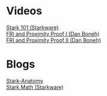 # Videos
<a href="https://www.youtube.com/playlist?list=PLcIyXLwiPilWoXrDbmwHPxaH8Gxk5I_fG">Stark 101 (Starkware)</a><br>
<a href="https://www.youtube.com/watch?v=MBDBrEr2XQg">FRI and Proximity Proof I (Dan Boneh)</a> <br>
<a href="https://www.youtube.com/watch?v=CWbx_rnj7LI">FRI and Proximity Proof II (Dan Boneh)</a>

# Blogs
<a href="https://aszepieniec.github.io/stark-anatomy">Stark-Anatomy</a><br>
<a href="https://medium.com/starkware/stark-math-the-journey-begins-51bd2b063c71">Stark Math (Starkware)</a>
